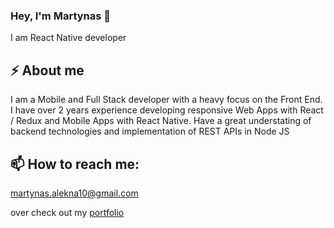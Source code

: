 ### Hey, I'm Martynas 👋

I am  React Native developer

⚡️ About me
------
I am a Mobile and Full Stack developer with a heavy focus on the Front End. I have over 2 years experience developing responsive Web Apps with React / Redux and Mobile Apps with React Native. Have a great understating of backend technologies and implementation of REST APIs in Node JS

📫 How to reach me: 
------
martynas.alekna10@gmail.com

over check out my [portfolio](https://www.martynasdev.me)
